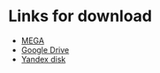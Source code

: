 # Links for download



* [MEGA](https://mega.nz/folder/WrJyHJbD#QYDtNkpuZ2TzACrIa4chFw)
* [Google Drive](https://drive.google.com/drive/folders/1kSe-FAevbhZfPFJ9DugDCslZ9UUovdB8?usp=share_link)
* [Yandex disk](https://disk.yandex.ru/d/kK_wLUmBrc521w)
